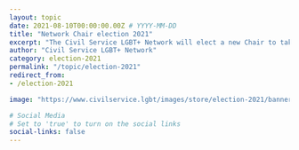 ```yaml
---
layout: topic
date: 2021-08-10T00:00:00.00Z # YYYY-MM-DD 
title: "Network Chair election 2021"
excerpt: "The Civil Service LGBT+ Network will elect a new Chair to take over from Kate Hughes."
author: "Civil Service LGBT+ Network"
category: election-2021
permalink: "/topic/election-2021"
redirect_from: 
- /election-2021

image: "https://www.civilservice.lgbt/images/store/election-2021/banner.png"

# Social Media
# Set to 'true' to turn on the social links
social-links: false
---
```


